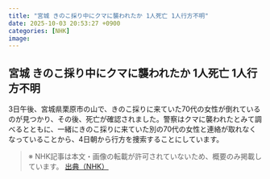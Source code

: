 ```yaml
---
title: "宮城 きのこ採り中にクマに襲われたか 1人死亡 1人行方不明"
date: 2025-10-03 20:53:27 +0900
categories: [NHK]
image: 
---
```

## 宮城 きのこ採り中にクマに襲われたか 1人死亡 1人行方不明

3日午後、宮城県栗原市の山で、きのこ採りに来ていた70代の女性が倒れているのが見つかり、その後、死亡が確認されました。警察はクマに襲われたとみて調べるとともに、一緒にきのこ採りに来ていた別の70代の女性と連絡が取れなくなっていることから、4日朝から行方を捜索することにしています。

> ※ NHK記事は本文・画像の転載が許可されていないため、概要のみ掲載しています。
[出典（NHK）](http://www3.nhk.or.jp/news/html/20251004/k10014940591000.html)

